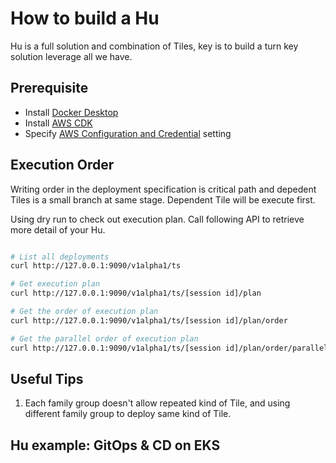 # How to build a Hu

Hu is a full solution and combination of Tiles, key is to build a turn key solution leverage all we have. 

## Prerequisite
- Install [Docker Desktop](https://docs.docker.com/desktop/#download-and-install)
- Install [AWS CDK](https://docs.aws.amazon.com/cdk/latest/guide/getting_started.html#getting_started_install) 
- Specify [AWS Configuration and Credential](https://docs.aws.amazon.com/cli/latest/userguide/cli-configure-files.html) setting

## Execution Order

Writing order in the deployment specification is critical path and depedent Tiles is a small branch at same stage. Dependent Tile will be execute first.

Using dry run to check out execution plan. Call following API to retrieve more detail of your Hu. 

```bash

# List all deployments
curl http://127.0.0.1:9090/v1alpha1/ts

# Get execution plan
curl http://127.0.0.1:9090/v1alpha1/ts/[session id]/plan

# Get the order of execution plan
curl http://127.0.0.1:9090/v1alpha1/ts/[session id]/plan/order

# Get the parallel order of execution plan
curl http://127.0.0.1:9090/v1alpha1/ts/[session id]/plan/order/parallel

```


## Useful Tips

1. Each family group doesn't allow repeated kind of Tile, and using different family group to deploy same kind of Tile.

## Hu example: GitOps & CD on EKS

